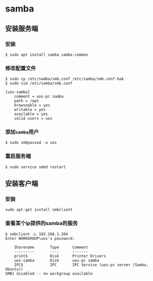 # samba

## 安装服务端


### 安装
```
$ sudo apt install samba samba-common
```


### 修改配置文件

```
$ sudo cp /etc/samba/smb.conf /etc/samba/smb.conf-bak
$ sudo vim /etc/samba/smb.conf

[uos-samba]
    comment = uos-pc samba
    path = /opt
    browseable = yes
    writable = yes
    available = yes
    valid users = uos
```

### 添加`samba`用户

```
$ sudo smbpasswd -a uos
```


### 重启服务端

```
$ sudo service smbd restart
```

## 安装客户端

### 安装

```
sudo apt-get install smbclient
```

### 查看某个ip提供的samba的服务

```
$ smbclient -L 192.168.1.204
Enter WORKGROUP\uos's password: 

	Sharename       Type      Comment
	---------       ----      -------
	print$          Disk      Printer Drivers
	uos-samba       Disk      uos-pc samba
	IPC$            IPC       IPC Service (uos-pc server (Samba, Ubuntu))
SMB1 disabled -- no workgroup available
```

